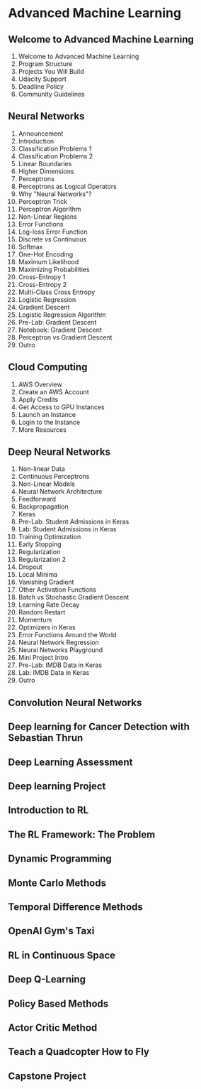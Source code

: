 # Advanced Machine Learning

## Welcome to Advanced Machine Learning
  1. Welcome to Advanced Machine Learning
  2. Program Structure
  3. Projects You Will Build
  4. Udacity Support
  5. Deadline Policy
  6. Community Guidelines

## Neural Networks
  1. Announcement
  2. Introduction
  3. Classification Problems 1
  4. Classification Problems 2
  5. Linear Boundaries
  6. Higher Dimensions
  7. Perceptrons
  8. Perceptrons as Logical Operators
  9. Why "Neural Networks"?
  10. Perceptron Trick
  11. Perceptron Algorithm
  12. Non-Linear Regions
  13. Error Functions
  14. Log-loss Error Function
  15. Discrete vs Continuous
  16. Softmax
  17. One-Hot Encoding
  18. Maximum Likelihood
  19. Maximizing Probabilities
  20. Cross-Entropy 1
  21. Cross-Entropy 2
  22. Multi-Class Cross Entropy
  23. Logistic Regression
  24. Gradient Descent
  25. Logistic Regression Algorithm
  26. Pre-Lab: Gradient Descent
  27. Notebook: Gradient Descent
  28. Perceptron vs Gradient Descent
  29. Outro

## Cloud Computing
  1. AWS Overview
  2. Create an AWS Account
  3. Apply Credits
  4. Get Access to GPU Instances
  5. Launch an Instance
  6. Login to the Instance
  7. More Resources

## Deep Neural Networks
  1. Non-linear Data
  2. Continuous Perceptrons
  3. Non-Linear Models
  4. Neural Network Architecture
  5. Feedforward
  6. Backpropagation
  7. Keras
  8. Pre-Lab: Student Admissions in Keras
  9. Lab: Student Admissions in Keras
  10. Training Optimization
  11. Early Stopping
  12. Regularization
  13. Regularization 2
  14. Dropout
  15. Local Minima
  16. Vanishing Gradient
  17. Other Activation Functions
  18. Batch vs Stochastic Gradient Descent
  19. Learning Rate Decay
  20. Random Restart
  21. Momentum
  22. Optimizers in Keras
  23. Error Functions Around the World
  24. Neural Network Regression
  25. Neural Networks Playground
  26. Mini Project Intro
  27. Pre-Lab: IMDB Data in Keras
  28. Lab: IMDB Data in Keras
  29. Outro

## Convolution Neural Networks

## Deep learning for Cancer Detection with Sebastian Thrun

## Deep Learning Assessment

## Deep learning Project

## Introduction to RL

## The RL Framework: The Problem

## Dynamic Programming

## Monte Carlo Methods

## Temporal Difference Methods

## OpenAI Gym's Taxi

## RL in Continuous Space

## Deep Q-Learning

## Policy Based Methods

## Actor Critic Method

## Teach a Quadcopter How to Fly

## Capstone Project